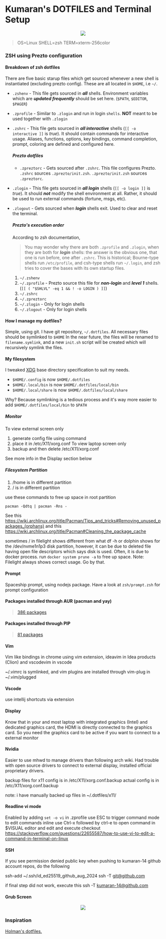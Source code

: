 # Kumaran's DOTFILES and Terminal Setup

<p align="center">
<a href="https://asciinema.org/a/niycA8U7FqciflhJSjx3B7xIJ" target="_blank"><img src="https://asciinema.org/a/niycA8U7FqciflhJSjx3B7xIJ.svg" /></a>
</p>

> OS=Linux SHELL=zsh TERM=xterm-256color

### ZSH using Prezto configuration 

#### Breakdown of zsh dotfiles
There are five basic starup files which get sourced whenever a new shell is instantiated (excluding prezto config). These are all located in ```$HOME```, i.e ```~/```.
 * ```.zshenv``` - This file gets sourced in ___all___ shells. Environment variables which are ___updated frequently___ should be set here. (```$PATH```, ```$EDITOR```, ```$PAGER```)
 * ```.zprofile``` - Similar to ```.zlogin``` and run in login ```shells```. __NOT__ meant to be used together with ```.zlogin```
 * ```.zshrc``` - This file gets sourced in ___all interactive___ shells (```[[ -o interactive ]]``` is _true_). It should contain commands for interactive usage. Aliases, functions, options, key bindings, command completion, prompt, coloring are defined and configured here.
    ##### Prezto dotfiles
     * ```.zpreztorc``` - Gets sourced after ```.zshrc```. This file configures Prezto. ```.zshrc``` sources ```.zprezto/init.zsh```. ```.zprezto/init.zsh``` sources ```.zpreztorc```.     
* ```.zlogin``` - This file gets sourced in ___all login___ shells (```[[ -o login ]]``` is _true_). It should ___not___ modify the shell environment at all. Rather, it should be used to run external commands (fortune, msgs, etc).
 * ```.zlogout``` - Gets sourced when ___login___ shells exit. Used to clear and reset the terminal.
    ##### Prezto's execution order

    According to zsh documentation,
    > You may wonder why there are both ```.zprofile``` and ```.zlogin```, when they are both for ___login___ shells: the answer is the obvious one, that one is run before, one after ```.zshrc```. This is historical; Bourne-type shells run ```/etc/profile```, and csh-type shells run ```~/.login```, and zsh tries to cover the bases with its own startup files.
    >
    1. ```~/.zshenv```
    2. ```~/.zprofile``` - Prezto source this file for ___non-login___ and ___level 1___ shells. (```[[ ( "$SHLVL" -eq 1 && ! -o LOGIN ) ]]```)
    3. ```~/.zshrc```
    4. ```~/.zpreztorc```
    5. ```~/.zlogin``` - Only for login shells
    6. ```~/.zlogout``` - Only for login shells

#### How I manage my dotfiles?
Simple, using git. I have git repository, ```~/.dotfiles```.
All necessary files should be symlinked to ```$HOME```
In the near future, the files will be renamed to ```filename.symlink```, and a new ```init.sh``` script will be created which will recursively symlink the files.

#### My filesystem
I tweaked [XDG](https://wiki.archlinux.org/index.php/XDG_Base_Directory) base directory specification to suit my needs.
* ```$HOME/.config``` is now ```$HOME/.dotfiles```
* ```$HOME/.local/bin``` is now ```$HOME/.dotfiles/local/bin```
* ```$HOME/.local/share``` is now ```$HOME/.dotfiles/local/share```

Why? Because symlinking is a tedious process and it's way more easier to add ```$HOME/.dotfiles/local/bin``` to ```$PATH```

##### Monitor
To view external screen only
1. generate config file using command
2. place it in  /etc/X11/xorg.conf
To view laptop screen only
1. backup and then delete  /etc/X11/xorg.conf

See more info in the Display section below



##### Filesystem Partition


1. /home is in different partition
2. / is in different partition

use these commands to free up space in root partition

```pacman -Qdtq | pacman -Rns -```

See this https://wiki.archlinux.org/title/Pacman/Tips_and_tricks#Removing_unused_packages_(orphans) and this https://wiki.archlinux.org/title/Pacman#Cleaning_the_package_cache


sometimes / in filelight shows different from what df -h or dolphin shows for the /dev/nvme1n1p3 disk partition, however, it can be due to deleted file having open file descriptors which says disk is used. Often, it is due to docker process. run ```docker system prune -a``` to free up space. Note: Filelight always shows correct usage. Go by that.

#### Prompt

Spaceship prompt, using nodejs package.
Have a look at `zsh/prompt.zsh` for prompt configuration

#### Packages installed through AUR (pacman and yay)
> [386 packages](./assets/pacman-packages-list.txt)

#### Packages installed through PIP
> [81 packages](./assets/pip-packages-list.txt)


#### Vim

Vim like bindings in chrome using vim extension, ideavim in Idea products (Clion) and vscodevim in vscode

~/.vimrc is symlinked, and vim plugins are installed through vim-plug in ~/.vim/plugged

#### Vscode
use intellij shortcuts via extension



#### Display
Know that in your and most laptop with integrated graphics (Intel) and dedicated graphics card, the HDMI is directly connected to the graphics card. So you need the graphics card to be active if you want to connect to a external monitor

#### Nvidia
Easier to use mhwd to manage drivers than following arch wiki.
Had trouble with open source drivers to connect to external display, installed official proprietary drivers.

backup files for x11 config is in /etc/X11/xorg.conf.backup
actual config is in /etc/X11/xorg.conf.backup

note: i have manually backed up files in ~/.dotfiles/x11/


#### Readline vi mode
Enabled by adding `set -o vi` in .zprofile
use ESC to trigger command mode to edit commands inline
use Ctrl-x followed by ctrl-e to open command in $VISUAL editor and edit and execute
checkout https://stackoverflow.com/questions/22655587/how-to-use-vi-to-edit-a-command-in-terminal-on-linux

#### SSH

If you see permission denied public key when pushing to kumaran-14 github account repos, do the following

ssh-add ~/.ssh/id_ed25519_github_aug_2024 
ssh -T git@github.com

if final step did not work, execute this
ssh -T kumaran-14@github.com



#### Grub Screen

<p align="center">
	<img src="./assets/grub-screenshot.png"/>
</p>





### Inspiration
[Holman's dotfiles.](https://github.com/holman/dotfiles)
